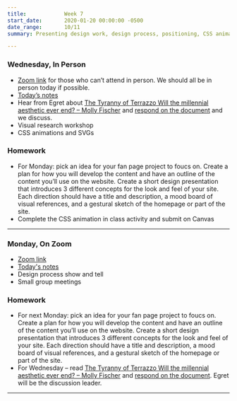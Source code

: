 ```yaml
---
title:            Week 7
start_date:       2020-01-20 00:00:00 -0500
date_range:       10/11
summary: Presenting design work, design process, positioning, CSS animations

---
```


### Wednesday, In Person
- [Zoom link](https://zoom.us/j/7047994536?pwd=RThBZ0oyWHd5M2RZcmFNQUVwUFJHUT09) for those who can&rsquo;t attend in person. We should all be in person today if possible.
- [Today&rsquo;s notes](https://paper.dropbox.com/doc/Penn-Week-7b-Visual-Research-Workshop-CSS-Animations--BUIYZpTjZCrIaU3Vf~8BU8YxAQ-xRXF6faRzvwvliUklIin9)
- Hear from Egret about [The Tyranny of Terrazzo Will the millennial aesthetic ever end? – Molly Fischer](https://www.thecut.com/2020/03/will-the-millennial-aesthetic-ever-end.html) and [respond on the document](https://paper.dropbox.com/doc/Penn-Art-of-Web-F21-Reading-Reflections--BTnHYPjTk_pbD8IK7pD8MPImAQ-DPFsc5O6umbnRZ94cZyFY) and we discuss.
- Visual research workshop
- CSS animations and SVGs

### Homework
- For  Monday: pick an idea for your fan page project to foucs on. Create a plan for how you will develop the content and have an outline of the content you&rsquo;ll use on the website. Create a short design presentation that introduces 3 different concepts for the look and feel of your site. Each direction should have a title and description, a mood board of visual references, and a gestural sketch of the homepage or part of the site. 
- Complete the CSS animation in class activity and submit on Canvas


---

### Monday, On Zoom

- [Zoom link](https://zoom.us/j/7047994536?pwd=RThBZ0oyWHd5M2RZcmFNQUVwUFJHUT09) 
- [Today's notes](https://paper.dropbox.com/doc/Penn-Week-7a-Design-Process--BUGDSB8YfnZGizCR0VlEU~AgAQ-4zcp3rc6wu7exJHwG27Ri)
- Design process show and tell
- Small group meetings


### Homework

- For next Monday: pick an idea for your fan page project to foucs on. Create a plan for how you will develop the content and have an outline of the content you&rsquo;ll use on the website. Create a short design presentation that introduces 3 different concepts for the look and feel of your site. Each direction should have a title and description, a mood board of visual references, and a gestural sketch of the homepage or part of the site.  
- For Wednesday – read [The Tyranny of Terrazzo Will the millennial aesthetic ever end? – Molly Fischer](https://www.thecut.com/2020/03/will-the-millennial-aesthetic-ever-end.html) and [respond on the document](https://paper.dropbox.com/doc/Penn-Art-of-Web-F21-Reading-Reflections--BTnHYPjTk_pbD8IK7pD8MPImAQ-DPFsc5O6umbnRZ94cZyFY). Egret will be the discussion leader.

---

